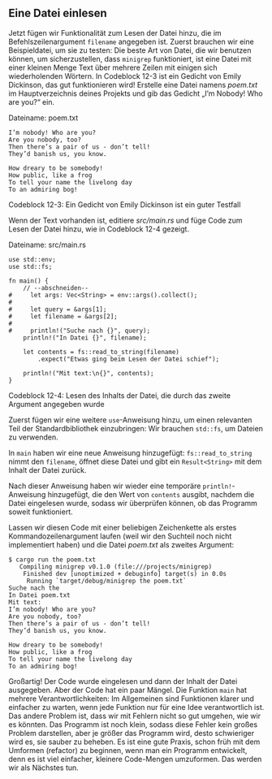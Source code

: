 ## Eine Datei einlesen

Jetzt fügen wir Funktionalität zum Lesen der Datei hinzu, die im
Befehlszeilenargument `filename` angegeben ist. Zuerst brauchen wir eine
Beispieldatei, um sie zu testen: Die beste Art von Datei, die wir benutzen
können, um sicherzustellen, dass `minigrep` funktioniert, ist eine Datei mit
einer kleinen Menge Text über mehrere Zeilen mit einigen sich wiederholenden
Wörtern. In Codeblock 12-3 ist ein Gedicht von Emily Dickinson, das gut
funktionieren wird! Erstelle eine Datei namens *poem.txt* im Hauptverzeichnis
deines Projekts und gib das Gedicht „I’m Nobody! Who are you?“ ein.

<span class="filename">Dateiname: poem.txt</span>

```text
I’m nobody! Who are you?
Are you nobody, too?
Then there’s a pair of us - don’t tell!
They’d banish us, you know.

How dreary to be somebody!
How public, like a frog
To tell your name the livelong day
To an admiring bog!
```

<span class="caption">Codeblock 12-3: Ein Gedicht von Emily Dickinson ist ein
guter Testfall</span>

Wenn der Text vorhanden ist, editiere *src/main.rs* und füge Code zum Lesen der
Datei hinzu, wie in Codeblock 12-4 gezeigt.

<span class="filename">Dateiname: src/main.rs</span>

```rust,should_panic
use std::env;
use std::fs;

fn main() {
    // --abschneiden--
#     let args: Vec<String> = env::args().collect();
#
#     let query = &args[1];
#     let filename = &args[2];
#
#     println!("Suche nach {}", query);
    println!("In Datei {}", filename);

    let contents = fs::read_to_string(filename)
        .expect("Etwas ging beim Lesen der Datei schief");

    println!("Mit text:\n{}", contents);
}
```

<span class="caption">Codeblock 12-4: Lesen des Inhalts der Datei, die durch
das zweite Argument angegeben wurde</span>

Zuerst fügen wir eine weitere `use`-Anweisung hinzu, um einen relevanten Teil
der Standardbibliothek einzubringen: Wir brauchen `std::fs`, um Dateien zu
verwenden.

In `main` haben wir eine neue Anweisung hinzugefügt: `fs::read_to_string` nimmt
den `filename`, öffnet diese Datei und gibt ein `Result<String>` mit dem Inhalt
der Datei zurück.

Nach dieser Anweisung haben wir wieder eine temporäre `println!`-Anweisung
hinzugefügt, die den Wert von `contents` ausgibt, nachdem die Datei eingelesen
wurde, sodass wir überprüfen können, ob das Programm soweit funktioniert.

Lassen wir diesen Code mit einer beliebigen Zeichenkette als erstes
Kommandozeilenargument laufen (weil wir den Suchteil noch nicht implementiert
haben) und die Datei *poem.txt* als zweites Argument:

```console
$ cargo run the poem.txt
   Compiling minigrep v0.1.0 (file:///projects/minigrep)
    Finished dev [unoptimized + debuginfo] target(s) in 0.0s
     Running `target/debug/minigrep the poem.txt`
Suche nach the
In Datei poem.txt
Mit text:
I’m nobody! Who are you?
Are you nobody, too?
Then there’s a pair of us - don’t tell!
They’d banish us, you know.

How dreary to be somebody!
How public, like a frog
To tell your name the livelong day
To an admiring bog!
```

Großartig! Der Code wurde eingelesen und dann der Inhalt der Datei ausgegeben.
Aber der Code hat ein paar Mängel. Die Funktion `main` hat mehrere
Verantwortlichkeiten: Im Allgemeinen sind Funktionen klarer und einfacher zu
warten, wenn jede Funktion nur für eine Idee verantwortlich ist. Das andere
Problem ist, dass wir mit Fehlern nicht so gut umgehen, wie wir es könnten. Das
Programm ist noch klein, sodass diese Fehler kein großes Problem darstellen,
aber je größer das Programm wird, desto schwieriger wird es, sie sauber zu
beheben. Es ist eine gute Praxis, schon früh mit dem Umformen (refactor) zu
beginnen, wenn man ein Programm entwickelt, denn es ist viel einfacher,
kleinere Code-Mengen umzuformen. Das werden wir als Nächstes tun.
